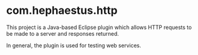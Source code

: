 com.hephaestus.http
===================

This project is a Java-based Eclipse plugin which allows HTTP requests to be made to a server and responses returned.

In general, the plugin is used for testing web services.